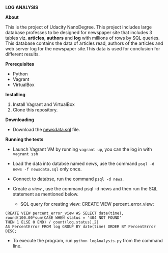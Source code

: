 **LOG ANALYSIS**

**About**

This is the project of Udacity NanoDegree. This project includes large database professes to be designed for newspaper  site that includes 3 tables viz. **articles**, **authors** and **log** with millions of rows by SQL queries. This database contains the data of articles read, authors of the articles and web server log for the newspaper site.This data is used for conclusion for different results.

**Prerequisites**

* Python
* Vagrant
* VirtualBox

**Installing**

1. Install Vagrant and VirtualBox
2. Clone this repository.

**Downloading**

* Download the [newsdata.sql](https://d17h27t6h515a5.cloudfront.net/topher/2016/August/57b5f748_newsdata/newsdata.zip) file.


**Running the tests**

* Launch Vagrant VM by running `vagrant up`, you can the log in with `vagrant ssh`

* Load the data into databse named *news*, use the command `psql -d news -f newsdata.sql` only once.

* Connect to databse, run the command `psql -d news`.

* Create a *view* , use the command psql -d news and then run the SQL statement as mentioned below.

    * SQL query for creating view: CREATE VIEW percent_error_view:
```
CREATE VIEW percent_error_view AS SELECT date(time),
round(100.00*sum(CASE WHEN status = '404 NOT FOUND'
THEN 1 ELSE 0 END) / count(log.status),2)
AS PercentError FROM log GROUP BY date(time) ORDER BY PercentError DESC;
```

* To execute the program, run `python logAnalysis.py` from the command line.
